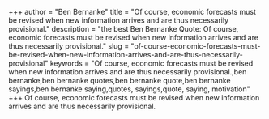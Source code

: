 +++
author = "Ben Bernanke"
title = "Of course, economic forecasts must be revised when new information arrives and are thus necessarily provisional."
description = "the best Ben Bernanke Quote: Of course, economic forecasts must be revised when new information arrives and are thus necessarily provisional."
slug = "of-course-economic-forecasts-must-be-revised-when-new-information-arrives-and-are-thus-necessarily-provisional"
keywords = "Of course, economic forecasts must be revised when new information arrives and are thus necessarily provisional.,ben bernanke,ben bernanke quotes,ben bernanke quote,ben bernanke sayings,ben bernanke saying,quotes, sayings,quote, saying, motivation"
+++
Of course, economic forecasts must be revised when new information arrives and are thus necessarily provisional.
